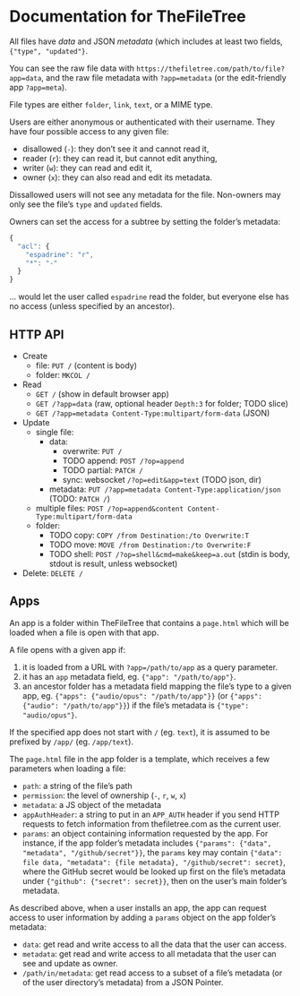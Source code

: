 # Documentation for TheFileTree

All files have *data* and JSON *metadata* (which includes at least two
fields, `{"type", "updated"}`.

You can see the raw file data with
`https://thefiletree.com/path/to/file?app=data`, and the raw file metadata
with `?app=metadata` (or the edit-friendly app `?app=meta`).

File types are either `folder`, `link`, `text`, or a MIME type.

Users are either anonymous or authenticated with their username. They have
four possible access to any given file:
- disallowed (`-`): they don’t see it and cannot read it,
- reader (`r`): they can read it, but cannot edit anything,
- writer (`w`): they can read and edit it,
- owner (`x`): they can also read and edit its metadata.

Dissallowed users will not see any metadata for the file. Non-owners may
only see the file’s `type` and `updated` fields.

Owners can set the access for a subtree by setting the folder’s metadata:

```js
{
  "acl": {
    "espadrine": "r",
    "*": "-"
  }
}
```

… would let the user called `espadrine` read the folder, but everyone else
has no access (unless specified by an ancestor).

## HTTP API

- Create
  - file: `PUT /` (content is body)
  - folder: `MKCOL /`
- Read
  - `GET /` (show in default browser app)
  - `GET /?app=data` (raw, optional header `Depth:3` for folder; TODO slice)
  - `GET /?app=metadata Content-Type:multipart/form-data` (JSON)
- Update
  - single file:
    - data:
      - overwrite: `PUT /`
      - TODO append: `POST /?op=append`
      - TODO partial: `PATCH /`
      - sync: websocket `/?op=edit&app=text` (TODO json, dir)
    - metadata: `PUT /?app=metadata Content-Type:application/json` (TODO: `PATCH /`)
  - multiple files: `POST /?op=append&content Content-Type:multipart/form-data`
  - folder:
    - TODO copy: `COPY /from Destination:/to Overwrite:T`
    - TODO move: `MOVE /from Destination:/to Overwrite:F`
    - TODO shell: `POST /?op=shell&cmd=make&keep=a.out` (stdin is body, stdout is result, unless websocket)
- Delete: `DELETE /`

## Apps

An app is a folder within TheFileTree that contains a `page.html` which will
be loaded when a file is open with that app.

A file opens with a given app if:
1. it is loaded from a URL with `?app=/path/to/app` as a query parameter.
2. it has an `app` metadata field, eg. `{"app": "/path/to/app"}`.
3. an ancestor folder has a metadata field mapping the file’s type to a
   given app, eg. `{"apps": {"audio/opus": "/path/to/app"}}` (or
   `{"apps": {"audio": "/path/to/app"}}`) if the file’s metadata is
   `{"type": "audio/opus"}`.

If the specified app does not start with `/` (eg. `text`), it is assumed to
be prefixed by `/app/` (eg. `/app/text`).

The `page.html` file in the app folder is a template, which receives a few
parameters when loading a file:
- `path`: a string of the file’s path
- `permission`: the level of ownership (`-`, `r`, `w`, `x`)
- `metadata`: a JS object of the metadata
- `appAuthHeader`: a string to put in an `APP_AUTH` header if you send HTTP
  requests to fetch information from thefiletree.com as the current user.
- `params`: an object containing information requested by the app. For
  instance, if the app folder’s metadata includes
  `{"params": {"data", "metadata", "/github/secret"}}`, the `params` key may
  contain `{"data": file data, "metadata": {file metadata},
  "/github/secret": secret}`, where the GitHub secret would be looked up
  first on the file’s metadata under `{"github": {"secret": secret}}`, then
  on the user’s main folder’s metadata.

As described above, when a user installs an app, the app can request access
to user information by adding a `params` object on the app
folder’s metadata:
- `data`: get read and write access to all the data that the user can access.
- `metadata`: get read and write access to all metadata that the user can see and update as
  owner.
- `/path/in/metadata`: get read access to a subset of a file’s metadata (or
  of the user directory’s metadata) from a JSON Pointer.
